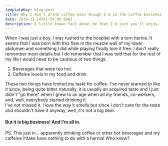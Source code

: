 ```yaml
---
templateKey: blog-post
title: Why I don't drink coffee even though I'm in the coffee business
date: 2018-11-24T01:54:46.840Z
description: A little known fact about me that I'm sure you'll enjoy. (hopefully)
---
```

When I was just a boy, I was rushed to the hospital with a torn hernia. It seems that I was born with this flaw in the muscle wall of my lower abdomen and something I did while playing finally tore it free. I don't really remember most details but I do remember that I was told that for the rest of my life I would need to be cautious of two things:

1. Beverages that were too hot.
2. Caffeine levels in my food and drink

These two things have limited my taste for coffee. I've never learned to like it since, being quite bitter naturally, it is usually an acquired taste and I just didn't "go there" when I grew to an age when all my friends, co-workers, and, well, everybody started drinking it. \
I've not missed it, I love the way it smells but since I don't care for the taste and shouldn't have it anyway, well, it's not a big deal. 

#### But it is big business! And I'm all in.

PS. This just in... apparently drinking coffee or other hot beverages and my caffeine intake have nothing to do with a hernia! Who knew?
